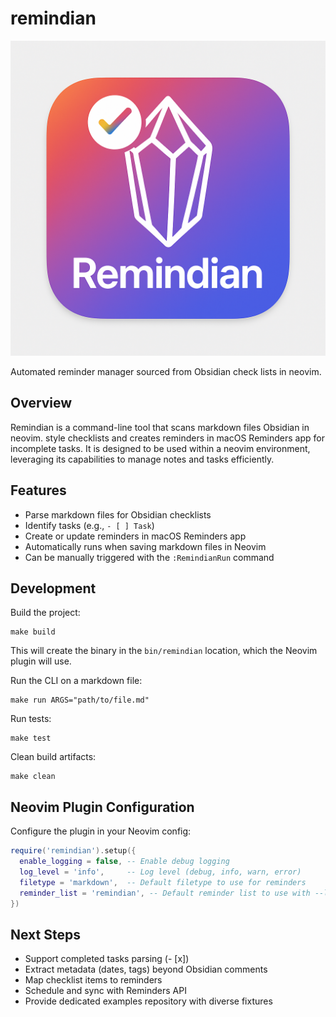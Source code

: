 # remindian

![remindian](./img/remindian.png)

Automated reminder manager sourced from Obsidian check lists in neovim.

## Overview

Remindian is a command-line tool that scans markdown files Obsidian in neovim. style checklists and creates reminders in macOS Reminders app for incomplete tasks. It is designed to be used within a neovim environment, leveraging its capabilities to manage notes and tasks efficiently.

## Features

* Parse markdown files for Obsidian checklists
* Identify tasks (e.g., `- [ ] Task`)
* Create or update reminders in macOS Reminders app
* Automatically runs when saving markdown files in Neovim
* Can be manually triggered with the `:RemindianRun` command

## Development

Build the project:

```
make build
```

This will create the binary in the `bin/remindian` location, which the Neovim plugin will use.

Run the CLI on a markdown file:

```
make run ARGS="path/to/file.md"
```

Run tests:

```
make test
```

Clean build artifacts:

```
make clean
```

## Neovim Plugin Configuration

Configure the plugin in your Neovim config:

```lua
require('remindian').setup({
  enable_logging = false, -- Enable debug logging
  log_level = 'info',     -- Log level (debug, info, warn, error)
  filetype = 'markdown',  -- Default filetype to use for reminders
  reminder_list = 'remindian', -- Default reminder list to use with --list flag
})
```

## Next Steps

* Support completed tasks parsing (- \[x])
* Extract metadata (dates, tags) beyond Obsidian comments
* Map checklist items to reminders
* Schedule and sync with Reminders API
* Provide dedicated examples repository with diverse fixtures

